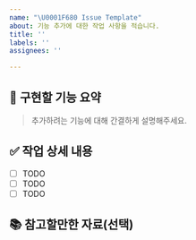 ```yaml
---
name: "\U0001F680 Issue Template"
about: 기능 추가에 대한 작업 사항을 적습니다.
title: ''
labels: ''
assignees: ''

---
```


## 📄 구현할 기능 요약

> 추가하려는 기능에 대해 간결하게 설명해주세요.

## ✅ 작업 상세 내용

- [ ] TODO
- [ ] TODO
- [ ] TODO

## 📚 참고할만한 자료(선택)
